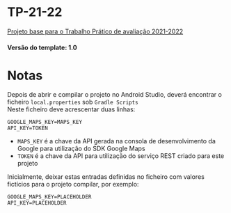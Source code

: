 # TP-21-22
[Projeto base para o Trabalho Prático de avaliação 2021-2022](https://cms.ipbeja.pt/mod/assign/view.php?id=210661)
#### Versão do template: 1.0


# Notas
Depois de abrir e compilar o projeto no Android Studio, deverá encontrar o ficheiro `local.properties` sob `Gradle Scripts`  
Neste ficheiro deve acrescentar duas linhas:
```
GOOGLE_MAPS_KEY=MAPS_KEY
API_KEY=TOKEN
```  
- `MAPS_KEY` é a chave da API gerada na consola de desenvolvimento da Google para utilização do SDK Google Maps
- `TOKEN` é a chave da API para utilização do serviço REST criado para este projeto

Inicialmente, deixar estas entradas definidas no ficheiro com valores fictícios para o projeto compilar, por exemplo:
```
GOOGLE_MAPS_KEY=PLACEHOLDER
API_KEY=PLACEHOLDER
```
